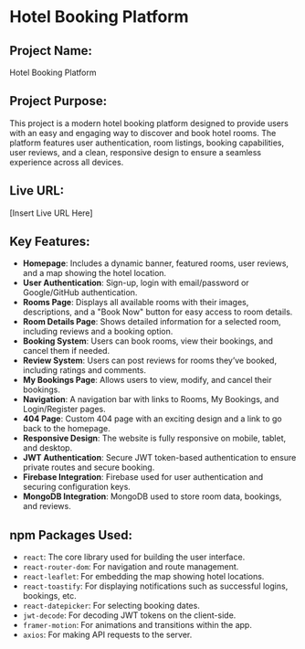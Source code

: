 # Hotel Booking Platform

## Project Name:
Hotel Booking Platform

## Project Purpose:
This project is a modern hotel booking platform designed to provide users with an easy and engaging way to discover and book hotel rooms. The platform features user authentication, room listings, booking capabilities, user reviews, and a clean, responsive design to ensure a seamless experience across all devices.

## Live URL:
[Insert Live URL Here]  

## Key Features:
- **Homepage**: Includes a dynamic banner, featured rooms, user reviews, and a map showing the hotel location.
- **User Authentication**: Sign-up, login with email/password or Google/GitHub authentication.
- **Rooms Page**: Displays all available rooms with their images, descriptions, and a "Book Now" button for easy access to room details.
- **Room Details Page**: Shows detailed information for a selected room, including reviews and a booking option.
- **Booking System**: Users can book rooms, view their bookings, and cancel them if needed.
- **Review System**: Users can post reviews for rooms they’ve booked, including ratings and comments.
- **My Bookings Page**: Allows users to view, modify, and cancel their bookings.
- **Navigation**: A navigation bar with links to Rooms, My Bookings, and Login/Register pages.
- **404 Page**: Custom 404 page with an exciting design and a link to go back to the homepage.
- **Responsive Design**: The website is fully responsive on mobile, tablet, and desktop.
- **JWT Authentication**: Secure JWT token-based authentication to ensure private routes and secure booking.
- **Firebase Integration**: Firebase used for user authentication and securing configuration keys.
- **MongoDB Integration**: MongoDB used to store room data, bookings, and reviews.

## npm Packages Used:
- `react`: The core library used for building the user interface.
- `react-router-dom`: For navigation and route management.
- `react-leaflet`: For embedding the map showing hotel locations.
- `react-toastify`: For displaying notifications such as successful logins, bookings, etc.
- `react-datepicker`: For selecting booking dates.
- `jwt-decode`: For decoding JWT tokens on the client-side.
- `framer-motion`: For animations and transitions within the app.
- `axios`: For making API requests to the server.

